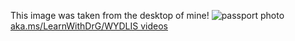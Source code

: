 This image was taken from the desktop of mine!
![passport photo](https://user-images.githubusercontent.com/89722251/131247426-10ae9bf8-8f8d-409b-ae41-4e12ddf8ed17.jpeg)
[aka.ms/LearnWithDrG/WYDLIS videos](https://aka.ms/LearnWithDrG/WYDLIS_videos)
